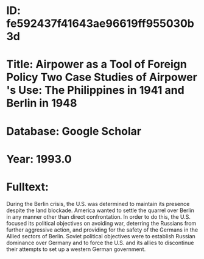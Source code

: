 # ID: fe592437f41643ae96619ff955030b3d
# Title: Airpower as a Tool of Foreign Policy Two Case Studies of Airpower 's Use: The Philippines in 1941 and Berlin in 1948
# Database: Google Scholar
# Year: 1993.0
# Fulltext:
During the Berlin crisis, the U.S. was determined to maintain its presence despite the land blockade.
America wanted to settle the quarrel over Berlin in any manner other than direct confrontation.
In order to do this, the U.S. focused its political objectives on avoiding war, deterring the Russians from further aggressive action, and providing for the safety of the Germans in the Allied sectors of Berlin.
Soviet political objectives were to establish Russian dominance over Germany and to force the U.S. and its allies to discontinue their attempts to set up a western German government.